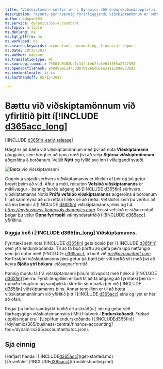 ```yaml
---
title: "Viðskiptamenn settir inn í Dynamics 365 endurskoðandaupplifun | Microsoft Docs"
description: "Kynntu þér hvernig fyrirliggjandi viðskiptamönnum er bætt við Accountant Hub for Dynamics 365."
author: edupont04
ms.service: dynamics365-accountant
ms.topic: article
ms.devlang: na
ms.tgt_pltfrm: na
ms.workload: na
ms.search.keywords: accountant, accounting, financial report
ms.date: 10/23/2017
ms.author: edupont
ms.translationtype: HT
ms.sourcegitcommit: 75501b9402bb1c14fcfeb2fc6e61f055a2247493
ms.openlocfilehash: 8b8d92e114733d87b1866d66ee3111208e233ad3
ms.contentlocale: is-is
ms.lasthandoff: 05/15/2018

---
```

# <a name="add-clients-to-your-dashboard-in-include-d365acclongincludesd365acclongmdmd"></a>Bættu við viðskiptamönnum við yfirlitið þitt í[!INCLUDE [d365acc_long](includes/d365acc_long_md.md)]
[!INCLUDE [d365fin_early_release](includes/d365fin_early_release.md.md)]

Hægt er að bæta við viðskiptamönnum með því að nota **Viðskiptamenn** gluggann, sem hægt er að opna með því að velja **Stjórna viðskiptmönnum** aðgerðina á borðanum. Veljið **Nýtt** og fyllið svo inn í viðeigandi svæði.  

![Bæta við viðskiptamanni](./media/accountant-add-client/manage-client.png)

Gögnin á spjaldi sérhvers viðskiptamanns er tiltekin af þér og þú getur breytt þeim að vild. Aftur á móti, reiturinn **Vefslóð viðskiptamanns** er mikilvægur - þannig færðu aðgang að [!INCLUDE [d365fin](includes/d365fin_md.md)] sérhvers viðskiptamanns  Notið **Prófa vefslóð viðskiptamanns** aðgerðina á borðanum til að sannreyna að um réttan hlekk sé að ræða. Vefslóðin sem þú verður að slá inn bendir á [!INCLUDE [d365fin](includes/d365fin_md.md)] viðskiptamanns, eins og t.d. *<https://mybusiness.financials.dynamics.com>*. Þessi vefslóð er síðan notuð þegar þú velur **Opna fyrirtæki** valmyndaratriðið í [!INCLUDE [d365acc](includes/d365acc_md.md)] yfirlitinu.  

### <a name="get-invited-to-a-clients-include-d365finlongincludesd365finlongmdmd"></a>Þiggja boð í [!INCLUDE [d365fin_long](includes/d365fin_long_md.md)] Viðskiptamanns.
Fyrirtæki sem nota [!INCLUDE [d365fin](includes/d365fin_md.md)] geta boðið þér í [!INCLUDE [d365fin](includes/d365fin_md.md)] sem ytri endurskoðanda. Til að fá boð þarftu að gefa þeim upp netfangið sem þú notar með [!INCLUDE [d365acc](includes/d365acc_md.md)], á borð við <em>me@accountant.com</em>. Kerfisstjóri viðskiptamanns þíns getur þá bætt þér við kerfið sitt með því að keyra **Bjóða ytri bókara** leiðsagnarforritið.  

Þannig muntu fá frá viðskiptamanni þínum tölvupóst með hlekk á [!INCLUDE [d365fin](includes/d365fin_md.md)] þeirra. Fyrsti tengillinn er boð til að fá aðgang að fyrirtæki þeirra - opnaðu tengilinn og samþykktu skrefin sem bæta þér við [!INCLUDE [d365fin](includes/d365fin_md.md)] viðskiptamanns þíns. Annar tengillinn er til að bæta viðskiptamanninum við yfirlitið þitt í [!INCLUDE [d365acc](includes/d365acc_md.md)] eins og lýst er hér að ofan.  

Þegar þú hefur samþykkt boðið ertu skráð(ur) inn og getur séð fjárhagsgögn viðskiptamannsins í Mitt hlutverk í **Endurskoðandi**. Frekari upplýsingar eru í [Upplifun endurskoðanda í [!INCLUDE[d365fin](includes/d365fin_md.md)]](/dynamics365/business-central/finance-accounting?toc=/dynamics365/accountants/toc.json).  

## <a name="see-also"></a>Sjá einnig
[Hefjast handa í [!INCLUDE[d365acc](includes/d365acc_md.md)]](get-started.md)  
[Úrræðaleit [!INCLUDE[d365acc](includes/d365acc_md.md)]](troubleshooting.md)  

